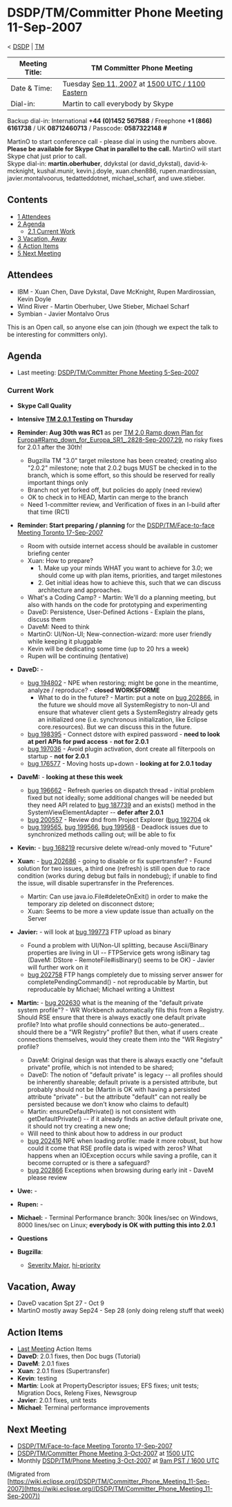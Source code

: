 

DSDP/TM/Committer Phone Meeting 11-Sep-2007
===========================================

< [DSDP](/DSDP "DSDP")‎ | [TM](/DSDP/TM "DSDP/TM")

| Meeting Title: | **TM Committer Phone Meeting** |
| --- | --- |
| Date & Time: | Tuesday [Sep 11, 2007](/index.php?title=Sep_11,_2007&action=edit&redlink=1 "Sep 11, 2007 (page does not exist)") at [1500 UTC / 1100 Eastern](http://www.timeanddate.com/worldclock/meetingdetails.html?year=2007&month=9&day=11&hour=15&min=00&sec=0&p1=224&p2=159&p3=250&p4=136&p5=223&iv=1800) |
| Dial-in: | Martin to call everybody by Skype |

Backup dial-in: International **+44 (0)1452 567588** / Freephone **+1 (866) 6161738** / UK **08712460713** / Passcode: **0587322148 #**

MartinO to start conference call - please dial in using the numbers above.  
**Please be available for Skype Chat in parallel to the call.** MartinO will start Skype chat just prior to call.  
Skype dial-in: **martin.oberhuber**, ddykstal (or david\_dykstal), david-k-mcknight, kushal.munir, kevin.j.doyle, xuan.chen886, rupen.mardirossian, javier.montalvoorus, tedatteddotnet, michael\_scharf, and uwe.stieber.  

Contents
--------

*   [1 Attendees](#Attendees)
*   [2 Agenda](#Agenda)
    *   [2.1 Current Work](#Current-Work)
*   [3 Vacation, Away](#Vacation.2C-Away)
*   [4 Action Items](#Action-Items)
*   [5 Next Meeting](#Next-Meeting)

Attendees
---------

*   IBM - Xuan Chen, Dave Dykstal, Dave McKnight, Rupen Mardirossian, Kevin Doyle
*   Wind River - Martin Oberhuber, Uwe Stieber, Michael Scharf
*   Symbian - Javier Montalvo Orus

This is an Open call, so anyone else can join (though we expect the talk to be interesting for committers only).

Agenda
------

*   Last meeting: [DSDP/TM/Committer Phone Meeting 5-Sep-2007](/DSDP/TM/Committer_Phone_Meeting_5-Sep-2007 "DSDP/TM/Committer Phone Meeting 5-Sep-2007")

### Current Work

*   **Skype Call Quality**
*   **Intensive [TM 2.0.1 Testing](/TM_2.0.1_Testing "TM 2.0.1 Testing") on Thursday**
*   **Reminder: Aug 30th was RC1** as per [TM 2.0 Ramp down Plan for Europa#Ramp\_down\_for\_Europa\_SR1_.2828-Sep-2007.29](/TM_2.0_Ramp_down_Plan_for_Europa#Ramp_down_for_Europa_SR1_.2828-Sep-2007.29 "TM 2.0 Ramp down Plan for Europa"), no risky fixes for 2.0.1 after the 30th!
    *   Bugzilla TM "3.0" target milestone has been created; creating also "2.0.2" milestone; note that 2.0.2 bugs MUST be checked in to the branch, which is some effort, so this should be reserved for really important things only
    *   Branch not yet forked off, but policies do apply (need review)
    *   OK to check in to HEAD, Martin can merge to the branch
    *   Need 1-committer review, and Verification of fixes in an I-build after that time (RC1)
*   **Reminder: Start preparing / planning** for the [DSDP/TM/Face-to-face Meeting Toronto 17-Sep-2007](/DSDP/TM/Face-to-face_Meeting_Toronto_17-Sep-2007 "DSDP/TM/Face-to-face Meeting Toronto 17-Sep-2007")
    *   Room with outside internet access should be available in customer briefing center
    *   Xuan: How to prepare?
        *   1\. Make up your minds WHAT you want to achieve for 3.0; we should come up with plan items, priorities, and target milestones
        *   2\. Get initial ideas how to achieve this, such that we can discuss architecture and approaches.
    *   What's a Coding Camp? - Martin: We'll do a planning meeting, but also with hands on the code for prototyping and experimenting
    *   DaveD: Persistence, User-Defined Actions - Explain the plans, discuss them
    *   DaveM: Need to think
    *   MartinO: UI/Non-UI; New-connection-wizard: more user friendly while keeping it pluggable
    *   Kevin will be dedicating some time (up to 20 hrs a week)
    *   Rupen will be continuing (tentative)
*   **DaveD:** -
    *   [bug 194802](https://bugs.eclipse.org/bugs/show_bug.cgi?id=194802) \- NPE when restoring; might be gone in the meantime, analyze / reproduce? - **closed WORKSFORME**
        *   What to do in the future? - Martin: put a note on [bug 202866](https://bugs.eclipse.org/bugs/show_bug.cgi?id=202866), in the future we should move all SystemRegistry to non-UI and ensure that whatever client gets a SystemRegistry already gets an initialized one (i.e. synchronous initialization, like Eclipse core.resources). But we can discuss this in the future.
    *   [bug 198395](https://bugs.eclipse.org/bugs/show_bug.cgi?id=198395) \- Connect dstore with expired password - **need to look at perl APIs for pwd access** \- **not for 2.0.1**
    *   [bug 197036](https://bugs.eclipse.org/bugs/show_bug.cgi?id=197036) \- Avoid plugin activation, dont create all filterpools on startup - **not for 2.0.1**
    *   [bug 176577](https://bugs.eclipse.org/bugs/show_bug.cgi?id=176577) \- Moving hosts up+down - **looking at for 2.0.1 today**
*   **DaveM:** \- **looking at these this week**
    *   [bug 196662](https://bugs.eclipse.org/bugs/show_bug.cgi?id=196662) \- Refresh queries on dispatch thread - initial problem fixed but not ideally; some additional changes will be needed but they need API related to [bug 187739](https://bugs.eclipse.org/bugs/show_bug.cgi?id=187739) and an exists() method in the SystemViewElementAdapter -- **defer after 2.0.1**
    *   [bug 200557](https://bugs.eclipse.org/bugs/show_bug.cgi?id=200557) \- Review dnd from Project Explorer ([bug 192704](https://bugs.eclipse.org/bugs/show_bug.cgi?id=192704) ok
    *   [bug 199565](https://bugs.eclipse.org/bugs/show_bug.cgi?id=199565), [bug 199566](https://bugs.eclipse.org/bugs/show_bug.cgi?id=199566), [bug 199568](https://bugs.eclipse.org/bugs/show_bug.cgi?id=199568) \- Deadlock issues due to synchronized methods calling out; will be able to fix
*   **Kevin:** \- [bug 168219](https://bugs.eclipse.org/bugs/show_bug.cgi?id=168219) recursive delete w/read-only moved to "Future"
*   **Xuan:** \- [bug 202686](https://bugs.eclipse.org/bugs/show_bug.cgi?id=202686) \- going to disable or fix supertransfer? - Found solution for two issues, a third one (refresh) is still open due to race condition (works during debug but fails in nondebug); if unable to find the issue, will disable supertransfer in the Preferences.
    *   Martin: Can use java.io.File#deleteOnExit() in order to make the temporary zip deleted on disconnect dstore;
    *   Xuan: Seems to be more a view update issue than actually on the Server
*   **Javier:** \- will look at [bug 199773](https://bugs.eclipse.org/bugs/show_bug.cgi?id=199773) FTP upload as binary
    *   Found a problem with UI/Non-UI splitting, because Ascii/Binary properties are living in UI -- FTPService gets wrong isBinary tag (DaveM: DStore - RemoteFile#isBinary() seems to be OK) - Javier will further work on it
    *   [bug 202758](https://bugs.eclipse.org/bugs/show_bug.cgi?id=202758) FTP hangs completely due to missing server answer for completePendingCommand() - not reproducable by Martin, but reproducable by Michael; Michael writing a Unittest
*   **Martin:** \- [bug 202630](https://bugs.eclipse.org/bugs/show_bug.cgi?id=202630) what is the meaning of the "default private system profile"? - WR Workbench automatically fills this from a Registry. Should RSE ensure that there is always exactly one default private profile? Into what profile should connections be auto-generated... should there be a "WR Registry" profile? But then, what if users create connections themselves, would they create them into the "WR Registry" profile?
    *   DaveM: Original design was that there is always exactly one "default private" profile, which is not intended to be shared;
    *   DaveD: The notion of "default private" is legacy -- all profiles should be inherently shareable; default private is a persisted attribute, but probably should not be (Martin is OK with having a persisted attribute "private" - but the attribute "default" can not really be persisted because we don't know who claims to default)
    *   Martin: ensureDefaultPrivate() is not consistent with getDefaultPrivate() -- if it already finds an active default private one, it should not try creating a new one;
    *   Will need to think about how to address in our product
    *   [bug 202416](https://bugs.eclipse.org/bugs/show_bug.cgi?id=202416) NPE when loading profile: made it more robust, but how could it come that RSE profile data is wiped with zeros? What happens when an IOException occurs while saving a profile, can it become corrupted or is there a safeguard?
    *   [bug 202866](https://bugs.eclipse.org/bugs/show_bug.cgi?id=202866) Exceptions when browsing during early init - DaveM please review
*   **Uwe:** -
*   **Rupen:** -
*   **Michael:** \- Terminal Performance branch: 300k lines/sec on Windows, 8000 lines/sec on Linux; **everybody is OK with putting this into 2.0.1**
*   **Questions**

*   **Bugzilla**:
    *   [Severity Major](https://bugs.eclipse.org/bugs/buglist.cgi?query_format=advanced&classification=DSDP&product=Target+Management&bug_status=UNCONFIRMED&bug_status=NEW&bug_status=ASSIGNED&bug_status=REOPENED&bug_severity=blocker&bug_severity=critical&bug_severity=major&cmdtype=doit), [hi-priority](https://bugs.eclipse.org/bugs/buglist.cgi?query_format=advanced&classification=DSDP&product=Target+Management&bug_status=UNCONFIRMED&bug_status=NEW&bug_status=ASSIGNED&bug_status=REOPENED&cmdtype=doit&field0-0-0=priority&type0-0-0=regexp&value0-0-0=P%5B12%5D&field0-0-1=bug_severity&type0-0-1=regexp&value0-0-1=blocker%7Ccritical%7Cmajor)

Vacation, Away
--------------

*   DaveD vacation Spt 27 - Oct 9
*   MartinO mostly away Sep24 - Sep 28 (only doing releng stuff that week)

Action Items
------------

*   [Last Meeting](/DSDP/TM/Committer_Phone_Meeting_5-Sep-2007#Action_Items "DSDP/TM/Committer Phone Meeting 5-Sep-2007") Action Items
*   **DaveD**: 2.0.1 fixes, then Doc bugs (Tutorial)
*   **DaveM**: 2.0.1 fixes
*   **Xuan**: 2.0.1 fixes (Supertransfer)
*   **Kevin**: testing
*   **Martin**: Look at PropertyDescriptor issues; EFS fixes; unit tests; Migration Docs, Releng Fixes, Newsgroup
*   **Javier**: 2.0.1 fixes, unit tests
*   **Michael**: Terminal performance improvements

Next Meeting
------------

*   [DSDP/TM/Face-to-face Meeting Toronto 17-Sep-2007](/DSDP/TM/Face-to-face_Meeting_Toronto_17-Sep-2007 "DSDP/TM/Face-to-face Meeting Toronto 17-Sep-2007")
*   [DSDP/TM/Committer Phone Meeting 3-Oct-2007](/DSDP/TM/Committer_Phone_Meeting_3-Oct-2007 "DSDP/TM/Committer Phone Meeting 3-Oct-2007") at [1500 UTC](http://www.timeanddate.com/worldclock/meetingdetails.html?year=2007&month=10&day=3&hour=15&min=00&sec=0&p1=224&p2=159&p3=250&p4=136&p5=223&iv=1800)
*   Monthly [DSDP/TM/Phone Meeting 3-Oct-2007](/DSDP/TM/Phone_Meeting_3-Oct-2007 "DSDP/TM/Phone Meeting 3-Oct-2007") at [9am PST / 1600 UTC](http://www.timeanddate.com/worldclock/fixedtime.html?month=10&day=3&year=2007&hour=16&min=00&sec=0&p1=0)


(Migrated from [https://wiki.eclipse.org//DSDP/TM/Committer_Phone_Meeting_11-Sep-2007](https://wiki.eclipse.org//DSDP/TM/Committer_Phone_Meeting_11-Sep-2007))